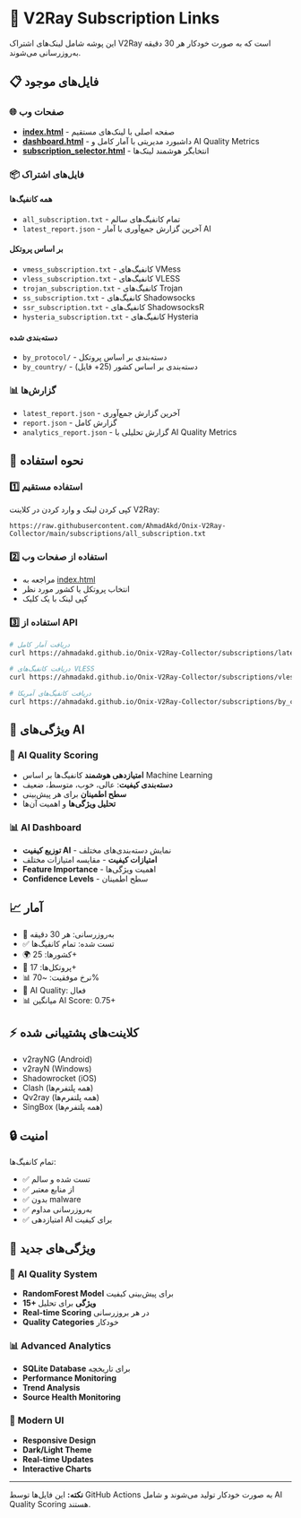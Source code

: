 # 📡 V2Ray Subscription Links

این پوشه شامل لینک‌های اشتراک V2Ray است که به صورت خودکار هر 30 دقیقه به‌روزرسانی می‌شوند.

## 📋 فایل‌های موجود

### 🌐 صفحات وب

- **[index.html](index.html)** - صفحه اصلی با لینک‌های مستقیم
- **[dashboard.html](dashboard.html)** - داشبورد مدیریتی با آمار کامل و AI Quality Metrics
- **[subscription_selector.html](subscription_selector.html)** - انتخابگر هوشمند لینک‌ها

### 📦 فایل‌های اشتراک

#### همه کانفیگ‌ها

- `all_subscription.txt` - تمام کانفیگ‌های سالم
- `latest_report.json` - آخرین گزارش جمع‌آوری با آمار AI

#### بر اساس پروتکل

- `vmess_subscription.txt` - کانفیگ‌های VMess
- `vless_subscription.txt` - کانفیگ‌های VLESS
- `trojan_subscription.txt` - کانفیگ‌های Trojan
- `ss_subscription.txt` - کانفیگ‌های Shadowsocks
- `ssr_subscription.txt` - کانفیگ‌های ShadowsocksR
- `hysteria_subscription.txt` - کانفیگ‌های Hysteria

#### دسته‌بندی شده

- `by_protocol/` - دسته‌بندی بر اساس پروتکل
- `by_country/` - دسته‌بندی بر اساس کشور (25+ فایل)

### 📊 گزارش‌ها

- `latest_report.json` - آخرین گزارش جمع‌آوری
- `report.json` - گزارش کامل
- `analytics_report.json` - گزارش تحلیلی با AI Quality Metrics

## 🔗 نحوه استفاده

### 1️⃣ استفاده مستقیم

کپی کردن لینک و وارد کردن در کلاینت V2Ray:

```
https://raw.githubusercontent.com/AhmadAkd/Onix-V2Ray-Collector/main/subscriptions/all_subscription.txt
```

### 2️⃣ استفاده از صفحات وب

- مراجعه به [index.html](https://ahmadakd.github.io/Onix-V2Ray-Collector/)
- انتخاب پروتکل یا کشور مورد نظر
- کپی لینک با یک کلیک

### 3️⃣ استفاده از API

```bash
# دریافت آمار کامل
curl https://ahmadakd.github.io/Onix-V2Ray-Collector/subscriptions/latest_report.json

# دریافت کانفیگ‌های VLESS
curl https://ahmadakd.github.io/Onix-V2Ray-Collector/subscriptions/vless_subscription.txt

# دریافت کانفیگ‌های آمریکا
curl https://ahmadakd.github.io/Onix-V2Ray-Collector/subscriptions/by_country/US.txt
```

## 🤖 ویژگی‌های AI

### 🧠 **AI Quality Scoring**

- **امتیازدهی هوشمند** کانفیگ‌ها بر اساس Machine Learning
- **دسته‌بندی کیفیت**: عالی، خوب، متوسط، ضعیف
- **سطح اطمینان** برای هر پیش‌بینی
- **تحلیل ویژگی‌ها** و اهمیت آن‌ها

### 📊 **AI Dashboard**

- **توزیع کیفیت AI** - نمایش دسته‌بندی‌های مختلف
- **امتیازات کیفیت** - مقایسه امتیازات مختلف
- **Feature Importance** - اهمیت ویژگی‌ها
- **Confidence Levels** - سطح اطمینان

## 📈 آمار

- 🔄 به‌روزرسانی: هر 30 دقیقه
- ✅ تست شده: تمام کانفیگ‌ها
- 🌍 کشورها: 25+
- 🔌 پروتکل‌ها: 17+
- 📊 نرخ موفقیت: ~70%
- 🤖 AI Quality: فعال
- 📊 میانگین AI Score: 0.75+

## ⚡ کلاینت‌های پشتیبانی شده

- v2rayNG (Android)
- v2rayN (Windows)
- Shadowrocket (iOS)
- Clash (همه پلتفرم‌ها)
- Qv2ray (همه پلتفرم‌ها)
- SingBox (همه پلتفرم‌ها)

## 🔒 امنیت

تمام کانفیگ‌ها:

- ✅ تست شده و سالم
- ✅ از منابع معتبر
- ✅ بدون malware
- ✅ به‌روزرسانی مداوم
- ✅ امتیازدهی AI برای کیفیت

## 🚀 ویژگی‌های جدید

### 🤖 **AI Quality System**

- **RandomForest Model** برای پیش‌بینی کیفیت
- **15+ ویژگی** برای تحلیل
- **Real-time Scoring** در هر بروزرسانی
- **Quality Categories** خودکار

### 📊 **Advanced Analytics**

- **SQLite Database** برای تاریخچه
- **Performance Monitoring** 
- **Trend Analysis**
- **Source Health Monitoring**

### 🎨 **Modern UI**

- **Responsive Design** 
- **Dark/Light Theme**
- **Real-time Updates**
- **Interactive Charts**

---

**نکته:** این فایل‌ها توسط GitHub Actions به صورت خودکار تولید می‌شوند و شامل AI Quality Scoring هستند.